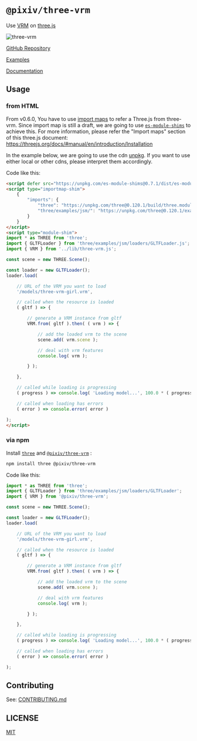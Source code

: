 # `@pixiv/three-vrm`

Use [VRM](https://vrm.dev/) on [three.js](https://threejs.org/)

![three-vrm](https://github.com/pixiv/three-vrm/raw/dev/three-vrm.png)

[GitHub Repository](https://github.com/pixiv/three-vrm/)

[Examples](https://pixiv.github.io/three-vrm/examples)

[Documentation](https://pixiv.github.io/three-vrm/docs)

## Usage

### from HTML

From v0.6.0, You have to use [import maps](https://github.com/WICG/import-maps) to refer a Three.js from three-vrm.
Since import map is still a draft, we are going to use [`es-module-shims`](https://github.com/guybedford/es-module-shims) to achieve this.
For more information, please refer the "Import maps" section of this three.js document:
https://threejs.org/docs/#manual/en/introduction/Installation

In the example below, we are going to use the cdn [unpkg](https://unpkg.com). If you want to use either local or other cdns, please interpret them accordingly.

Code like this:

```html
<script defer src="https://unpkg.com/es-module-shims@0.7.1/dist/es-module-shims.js"></script>
<script type="importmap-shim">
	{
		"imports": {
			"three": "https://unpkg.com/three@0.120.1/build/three.module.js",
			"three/examples/jsm/": "https://unpkg.com/three@0.120.1/examples/jsm/"
		}
	}
</script>
<script type="module-shim">
import * as THREE from 'three';
import { GLTFLoader } from 'three/examples/jsm/loaders/GLTFLoader.js';
import { VRM } from '../lib/three-vrm.js';

const scene = new THREE.Scene();

const loader = new GLTFLoader();
loader.load(

	// URL of the VRM you want to load
	'/models/three-vrm-girl.vrm',

	// called when the resource is loaded
	( gltf ) => {

		// generate a VRM instance from gltf
		VRM.from( gltf ).then( ( vrm ) => {

			// add the loaded vrm to the scene
			scene.add( vrm.scene );

			// deal with vrm features
			console.log( vrm );

		} );

	},

	// called while loading is progressing
	( progress ) => console.log( 'Loading model...', 100.0 * ( progress.loaded / progress.total ), '%' ),

	// called when loading has errors
	( error ) => console.error( error )

);
</script>
```

### via npm

Install [`three`](https://www.npmjs.com/package/three) and [`@pixiv/three-vrm`](https://www.npmjs.com/package/@pixiv/three-vrm) :

```sh
npm install three @pixiv/three-vrm
```

Code like this:

```javascript
import * as THREE from 'three';
import { GLTFLoader } from 'three/examples/jsm/loaders/GLTFLoader';
import { VRM } from '@pixiv/three-vrm';

const scene = new THREE.Scene();

const loader = new GLTFLoader();
loader.load(

	// URL of the VRM you want to load
	'/models/three-vrm-girl.vrm',

	// called when the resource is loaded
	( gltf ) => {

		// generate a VRM instance from gltf
		VRM.from( gltf ).then( ( vrm ) => {

			// add the loaded vrm to the scene
			scene.add( vrm.scene );

			// deal with vrm features
			console.log( vrm );

		} );

	},

	// called while loading is progressing
	( progress ) => console.log( 'Loading model...', 100.0 * ( progress.loaded / progress.total ), '%' ),

	// called when loading has errors
	( error ) => console.error( error )

);
```

## Contributing

See: [CONTRIBUTING.md](CONTRIBUTING.md)

## LICENSE

[MIT](LICENSE)
